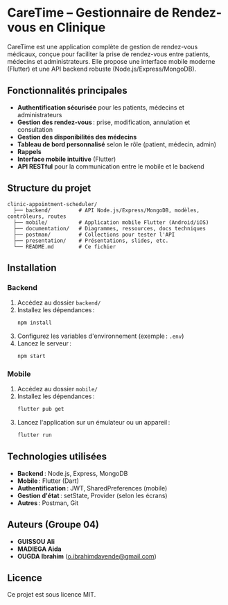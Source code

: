 # CareTime – Gestionnaire de Rendez-vous en Clinique

CareTime est une application complète de gestion de rendez-vous médicaux, conçue pour faciliter la prise de rendez-vous entre patients, médecins et administrateurs. Elle propose une interface mobile moderne (Flutter) et une API backend robuste (Node.js/Express/MongoDB).

## Fonctionnalités principales

- **Authentification sécurisée** pour les patients, médecins et administrateurs
- **Gestion des rendez-vous** : prise, modification, annulation et consultation
- **Gestion des disponibilités des médecins**
- **Tableau de bord personnalisé** selon le rôle (patient, médecin, admin)
- **Rappels**
- **Interface mobile intuitive** (Flutter)
- **API RESTful** pour la communication entre le mobile et le backend

## Structure du projet

```
clinic-appointment-scheduler/
  ├── backend/         # API Node.js/Express/MongoDB, modèles, contrôleurs, routes
  ├── mobile/          # Application mobile Flutter (Android/iOS)
  ├── documentation/   # Diagrammes, ressources, docs techniques
  ├── postman/         # Collections pour tester l'API
  ├── presentation/    # Présentations, slides, etc.
  └── README.md        # Ce fichier
```

## Installation

### Backend

1. Accédez au dossier `backend/`
2. Installez les dépendances :
   ```bash
   npm install
   ```
3. Configurez les variables d'environnement (exemple : `.env`)
4. Lancez le serveur :
   ```bash
   npm start
   ```

### Mobile

1. Accédez au dossier `mobile/`
2. Installez les dépendances :
   ```bash
   flutter pub get
   ```
3. Lancez l'application sur un émulateur ou un appareil :
   ```bash
   flutter run
   ```

## Technologies utilisées

- **Backend** : Node.js, Express, MongoDB
- **Mobile** : Flutter (Dart)
- **Authentification** : JWT, SharedPreferences (mobile)
- **Gestion d'état** : setState, Provider (selon les écrans)
- **Autres** : Postman, Git

## Auteurs (Groupe 04)

- **GUISSOU Ali**
- **MADIEGA Aida**
- **OUGDA Ibrahim** (o.ibrahimdayende@gmail.com)

## Licence

Ce projet est sous licence MIT.
